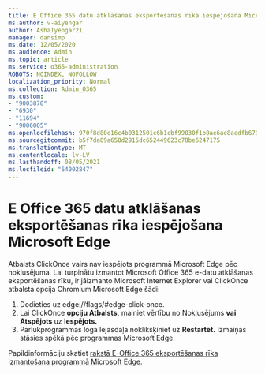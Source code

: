 ```yaml
---
title: E Office 365 datu atklāšanas eksportēšanas rīka iespējošana Microsoft Edge
ms.author: v-aiyengar
author: AshaIyengar21
manager: dansimp
ms.date: 12/05/2020
ms.audience: Admin
ms.topic: article
ms.service: o365-administration
ROBOTS: NOINDEX, NOFOLLOW
localization_priority: Normal
ms.collection: Admin_O365
ms.custom:
- "9003878"
- "6930"
- "11694"
- "9006005"
ms.openlocfilehash: 970f8d80e16c4b0312501c6b1cbf99830f1b0ae6ae8aedfb679ca2cbd9709112
ms.sourcegitcommit: b5f7da89a650d2915dc652449623c78be6247175
ms.translationtype: MT
ms.contentlocale: lv-LV
ms.lasthandoff: 08/05/2021
ms.locfileid: "54002847"
---
```

# <a name="enable-office-365-ediscovery-export-tool-in-microsoft-edge"></a>E Office 365 datu atklāšanas eksportēšanas rīka iespējošana Microsoft Edge

Atbalsts ClickOnce vairs nav iespējots programmā Microsoft Edge pēc noklusējuma. Lai turpinātu izmantot Microsoft Office 365 e-datu atklāšanas eksportēšanas rīku, ir jāizmanto Microsoft Internet Explorer vai ClickOnce atbalsta opcija Chromium Microsoft Edge šādi:

1. Dodieties uz edge://flags/#edge-click-once.
1. Lai ClickOnce **opciju Atbalsts,** mainiet vērtību no Noklusējums **vai** **Atspējots** uz **Iespējots.**
1. Pārlūkprogrammas loga lejasdaļā noklikšķiniet uz **Restartēt.** Izmaiņas stāsies spēkā pēc programmas Microsoft Edge.

Papildinformāciju skatiet [rakstā E-Office 365 eksportēšanas rīka izmantošana programmā Microsoft Edge.](https://go.microsoft.com/fwlink/?linkid=2111611)

